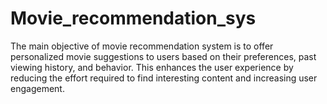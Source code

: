 # Movie_recommendation_sys
The main objective of movie recommendation system is to offer personalized movie suggestions to users based on their preferences, past viewing history, and behavior. 
This enhances the user experience by reducing the effort required to find interesting content and increasing user engagement.
